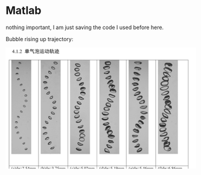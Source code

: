 # Matlab

nothing important, I am just saving the code I used before here.

Bubble rising up trajectory:

![image](https://github.com/keTang1993/Matlab/blob/master/WeChat%20Image_20190818104016.png?raw=true)



